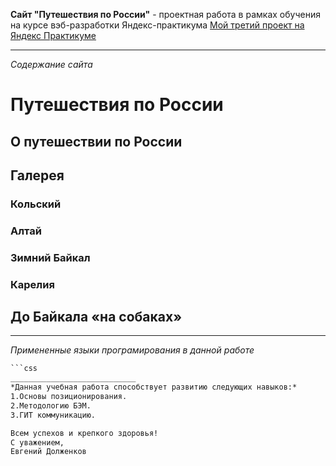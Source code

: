 **Сайт "Путешествия по России"**  - проектная работа в рамках обучения на курсе вэб-разработки Яндекс-практикума
  [Мой третий проект на Яндекс Практикуме](https://github.com/Dolzh25/russian-travel.git)
_____________________
*Содержание сайта*
# Путешествия по России
## О путешествии по России
## Галерея
### Кольский
### Алтай
### Зимний Байкал
### Карелия
## До Байкала «на собаках»
____________________________
*Примененные языки програмирования в данной работе*  
```html
```css
____________________________
*Данная учебная работа способствует развитию следующих навыков:*
1.Основы позиционирования.
2.Методологию БЭМ.
3.ГИТ коммуникацию.

Всем успехов и крепкого здоровья!  
С уважением,  
Евгений Долженков
